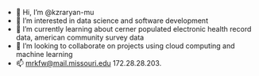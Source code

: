- 👋 Hi, I’m @kzraryan-mu
- 👀 I’m interested in data science and software development
- 🌱 I’m currently learning about cerner populated electronic health record data, american community survey data
- 💞️ I’m looking to collaborate on projects using cloud computing and machine learning
- 📫 mrkfw@mail.missouri.edu 172.28.28.203.

<!---
kzraryan-mu/kzraryan-mu is a ✨ special ✨ repository because its `README.md` (this file) appears on your GitHub profile.
You can click the Preview link to take a look at your changes.
--->
